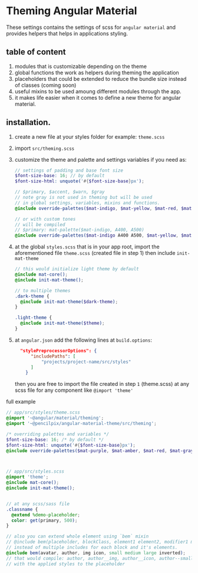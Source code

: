 # Theming Angular Material

These settings contains the settings of scss for `angular material` and provides
helpers that helps in applications styling.

## table of content
1. modules that is customizable depending on the theme
2. global functions the work as helpers during theming the application
3. placeholders that could be extended to reduce the bundle size instead of classes (coming soon)
4. useful mixins to be used amoung different modules through the app.
5. it makes life easier when it comes to define a new theme for angular material.




## installation.

1. create a new file at your styles folder for example: `theme.scss`
2. import `src/theming.scss`
3. customize the theme and palette and settings variables if you need as:
    ```scss
    // settings of padding and base font size
    $font-size-base: 16; // by default
    $font-size-html: unquote('#{$font-size-base}px');

    // $primary, $accent, $warn, $gray
    // note gray is not used in theming but will be used
    // in global settings, variables, mixins and functions.
    @include override-palettes($mat-indigo, $mat-yellow, $mat-red, $mat-gray);

    // or with custom tones
    // will be compiled
    // $primary: mat-palette($mat-indigo, A400, A500)
    @include override-palettes($mat-indigo A400 A500, $mat-yellow, $mat-red, $mat-gray);
    ```

4. at the global `styles.scss` that is in your app root, import the aforementioned file `theme.scss`
   (created file in step 1) then include `init-mat-theme`

   ```scss
   // this would initialize light theme by default
   @include mat-core();
   @include init-mat-theme();

   // to multiple themes
   .dark-theme {
     @include init-mat-theme($dark-theme);
   }

   .light-theme {
     @include init-mat-theme($theme);
   }
   ```

5. at `angular.json` add the following lines at `build.options`:
    ```json
      "stylePreprocessorOptions": {
          "includePaths": [
              "projects/project-name/src/styles"
          ]
        }
    ```

    then you are free to import the file created in step `1` (theme.scss)
    at any scss file for any component like `@import 'theme'`



full example

```scss
// app/src/styles/theme.scss
@import '~@angular/material/theming';
@import '~@pencilpix/angular-material-theme/src/theming';

/* overriding palettes and variables */
$font-size-base: 16; /* by default */
$font-size-html: unquote('#{$font-size-base}px');
@include override-palettes($mat-purple, $mat-amber, $mat-red, $mat-gray);



// app/src/styles.scss
@import 'theme';
@include mat-core();
@include init-mat-theme();


// at any scss/sass file
.classname {
  @extend %demo-placeholder;
  color: get(primary, 500);
}

// also you can extend whole element using `bem` mixin
// @include bem(placeholder, blockClass, element1 element2, modifier1 modifier2)
// instead of multiple includes for each block and it's elements.
@include bem(avatar, author, img icon, small medium large inverted);
// that would compile: author, author__img, author__icon, author--small, author--medium, ... etc
// with the applied styles to the placeholder
```
